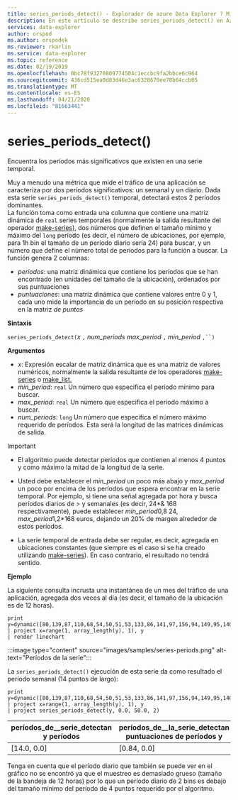 ```yaml
---
title: series_periods_detect() - Explorador de azure Data Explorer ? Microsoft Docs
description: En este artículo se describe series_periods_detect() en Azure Data Explorer.
services: data-explorer
author: orspod
ms.author: orspodek
ms.reviewer: rkarlin
ms.service: data-explorer
ms.topic: reference
ms.date: 02/19/2019
ms.openlocfilehash: 0bc78f93270809774504c1eccbc9fa2bbce6c964
ms.sourcegitcommit: 436cd515ea0d83d46e3ac6328670ee78b64ccb05
ms.translationtype: MT
ms.contentlocale: es-ES
ms.lasthandoff: 04/21/2020
ms.locfileid: "81663441"
---
```

# <a name="series_periods_detect"></a>series_periods_detect()

Encuentra los períodos más significativos que existen en una serie temporal.  

Muy a menudo una métrica que mide el tráfico de una aplicación se caracteriza por dos períodos significativos: un semanal y un diario. Dada esta serie `series_periods_detect()` temporal, detectará estos 2 períodos dominantes.  
La función toma como entrada una columna que contiene una matriz dinámica de `real` series temporales (normalmente la salida resultante del operador [make-series),](make-seriesoperator.md) dos números que definen el tamaño mínimo y máximo del `long` período (es decir, el número de ubicaciones, por ejemplo, para 1h bin el tamaño de un período diario sería 24) para buscar, y un número que define el número total de períodos para la función a buscar. La función genera 2 columnas:
* *períodos*: una matriz dinámica que contiene los períodos que se han encontrado (en unidades del tamaño de la ubicación), ordenados por sus puntuaciones
* *puntuaciones*: una matriz dinámica que contiene valores entre 0 y 1, cada uno mide la importancia de un período en su posición respectiva en la matriz *de puntos*
 
**Sintaxis**

`series_periods_detect(`*x* `,` *num_periods* *max_period* `,` *min_period* `,``)`

**Argumentos**

* *x*: Expresión escalar de matriz dinámica que es una matriz de valores numéricos, normalmente la salida resultante de los operadores [make-series](make-seriesoperator.md) o [make_list.](makelist-aggfunction.md)
* *min_period*: `real` Un número que especifica el período mínimo para buscar.
* *max_period*: `real` Un número que especifica el período máximo a buscar.
* *num_periods*: `long` Un número que especifica el número máximo requerido de períodos. Esta será la longitud de las matrices dinámicas de salida.

> [!IMPORTANT]
> * El algoritmo puede detectar períodos que contienen al menos 4 puntos y como máximo la mitad de la longitud de la serie. 
>
> * Usted debe establecer el *min_period* un poco más abajo y *max_period* un poco por encima de los períodos que espera encontrar en la serie temporal. Por ejemplo, si tiene una señal agregada por hora y busca períodos diarios de > y semanales (es decir, 24\*& 168 respectivamente), puede establecer *min_period*0,8 24, *max_period*1,2\*168 euros, dejando un 20% de margen alrededor de estos períodos.
>
> * La serie temporal de entrada debe ser regular, es decir, agregada en ubicaciones constantes (que siempre es el caso si se ha creado utilizando [make-series](make-seriesoperator.md)). En caso contrario, el resultado no tendrá sentido.


**Ejemplo**

La siguiente consulta incrusta una instantánea de un mes del tráfico de una aplicación, agregada dos veces al día (es decir, el tamaño de la ubicación es de 12 horas).

```kusto
print y=dynamic([80,139,87,110,68,54,50,51,53,133,86,141,97,156,94,149,95,140,77,61,50,54,47,133,72,152,94,148,105,162,101,160,87,63,53,55,54,151,103,189,108,183,113,175,113,178,90,71,62,62,65,165,109,181,115,182,121,178,114,170])
| project x=range(1, array_length(y), 1), y  
| render linechart 
```

:::image type="content" source="images/samples/series-periods.png" alt-text="Períodos de la serie":::

La `series_periods_detect()` ejecución de esta serie da como resultado el período semanal (14 puntos de largo):

```kusto
print y=dynamic([80,139,87,110,68,54,50,51,53,133,86,141,97,156,94,149,95,140,77,61,50,54,47,133,72,152,94,148,105,162,101,160,87,63,53,55,54,151,103,189,108,183,113,175,113,178,90,71,62,62,65,165,109,181,115,182,121,178,114,170])
| project x=range(1, array_length(y), 1), y  
| project series_periods_detect(y, 0.0, 50.0, 2)
```

| períodos\_de\_\_serie\_detectan y períodos  | períodos\_de\_\_la\_serie\_detectan puntuaciones de períodos y |
|-------------|-------------------|
| [14.0, 0.0] | [0.84, 0.0]  |


Tenga en cuenta que el período diario que también se puede ver en el gráfico no se encontró ya que el muestreo es demasiado grueso (tamaño de la bandeja de 12 horas) por lo que un período diario de 2 bins es debajo del tamaño mínimo del período de 4 puntos requerido por el algoritmo.